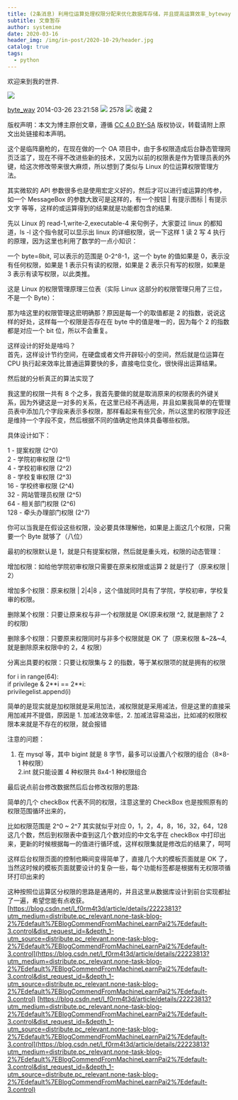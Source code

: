 ```yaml
---
title: (2条消息) 利用位运算处理权限分配来优化数据库存储，并且提高运算效率_byteway的专栏-CSDN博客
subtitle: 文章暂存
author: systemime
date: 2020-03-16
header_img: /img/in-post/2020-10-29/header.jpg
catalog: true
tags:
  - python
---
```


欢迎来到我的世界.

<!-- more -->

![](https://csdnimg.cn/release/blogv2/dist/pc/img/original.png)

[byte_way](https://blog.csdn.net/zhx278171313) 2014-03-26 23:21:58 ![](https://csdnimg.cn/release/blogv2/dist/pc/img/articleReadEyes.png)
 2578 ![](https://csdnimg.cn/release/blogv2/dist/pc/img/tobarCollect.png)
 收藏  2 

版权声明：本文为博主原创文章，遵循 [CC 4.0 BY-SA](http://creativecommons.org/licenses/by-sa/4.0/) 版权协议，转载请附上原文出处链接和本声明。

这个是临阵磨枪的，在现在做的一个 OA 项目中，由于多权限造成后台静态管理网页泛滥了，现在不得不改进些新的技术，又因为以前的权限表是作为管理员表的外键，给这次修改带来很大麻烦，所以想到了类似与 Linux 的位运算权限管理方法。

其实微软的 API 参数很多也是使用宏定义好的，然后才可以进行或运算的传参，如一个 MessageBox 的参数大致可是这样的，有一个按钮 | 有提示图标 | 有提示文字 等等，这样的或运算得到的结果就是功能都包含的结果.

先以 Linux 的 read-1,write-2,executable-4 来句例子，大家耍过 linux 的都知道，ls -l 这个指令就可以显示出 linux 的详细权限，说一下这样 1 读 2 写 4 执行的原理，因为这里也利用了数学的一点小知识：

一个 byte=8bit, 可以表示的范围是 0-2^8-1，这一个 byte 的值如果是 0，表示没有任何权限，如果是 1 表示只有读的权限，如果是 2 表示只有写的权限，如果是 3 表示有读写权限，以此类推。

这是 Linux 的权限管理原理三位表（实际 Linux 这部分的权限管理只用了三位，不是一个 Byte）：

那为啥这里的权限管理这麽明确那？原因是每一个的取值都是 2 的指数，说说这样的好处，这样每一个权限是否存在在 byte 中的值是唯一的，因为每个 2 的指数都是对应一个 bit 位，所以不会重复。

这样设计的好处是啥吗？  
首先，这样设计节约空间，在硬盘或者文件开辟较小的空间，然后就是位运算在 CPU 执行起来效率比普通运算要快的多，直接电位变化，很快得出运算结果。

然后就的分析真正的算法实现了

我这里的权限一共有 8 个之多，我首先要做的就是取消原来的权限表的外键关系，因为外键这是一对多的关系，在这里已经不再适用，并且如果我简单的在管理员表中添加几个字段来表示多权限，那样看起来有些冗余，所以这里的权限字段还是维持一个字段不变，然后根据不同的值确定他具体具备哪些权限。

具体设计如下：

1 - 提案权限 (2^0)  
2 - 学院初审权限 (2^1)  
4 - 学校初审权限 (2^2)  
8 - 学校复审权限 (2^3)  
16 - 学校终审权限 (2^4)  
32 - 网站管理员权限 (2^5)  
64 - 相关部门权限 (2^6)  
128 - 牵头办理部门权限 (2^7)

你可以当我是在假设这些权限，没必要具体理解他，如果是上面这几个权限，只需要一个 Byte 就够了（八位）

最初的权限默认是 1，就是只有提案权限，然后就是重头戏，权限的动态管理：

增加权限：如给他学院初审权限只需要在原来权限或运算 2 就是行了（原来权限 | 2）

增加多个权限：原来权限 | 2|4|8 ，这个值就同时具有了学院，学校初审，学校复审的权限。

删除某个权限：只要让原来权与非一个权限就是 OK(原来权限 ^2, 就是删除了 2 的权限)

删除多个权限：只要原来权限同时与非多个权限就是 OK 了（原来权限 &~2&~4, 就是删除原来权限中的 2，4 权限）

分离出具要的权限：只要让权限集与 2 的指数，等于某权限项的就是拥有的权限

for i in range(64):   
if privilege & 2\*\*i == 2\*\*i:  
privilegelist.append(i)

简单的是现实就是加权限就是采用加法，减权限就是采用减法，但是这里的直接采用加减并不提倡，原因是 1. 加减法效率低，2. 加减法容易溢出，比如减的权限权限本来就是不存在的权限，就会报错

注意的问题：  
1. 在 mysql 等，其中 bigint 就是 8 字节，最多可以设置八个权限的组合（8×8-1 种权限）  
2.int 就只能设置 4 种权限共 8x4-1 种权限组合

最后说点前台修改数据然后后台修改权限的思路:

简单的几个 checkBox 代表不同的权限，注意这里的 CheckBox 也是按照原有的权限范围循环出来的，

比如权限范围是 2^0 ~ 2^7 其实就似乎对应 0，1，2，4，8，16，32，64，128 这几个数，然后到权限表中查到这几个数对应的中文名字在 checkBox 中打印出来，更新的时候根据每一的值进行循环或，这样权限集就是修改后的结果了，呵呵

这样后台权限页面的控制也瞬间变得简单了，直接几个大的模板页面就是 OK 了，当然这时候的模板页面就要设计的复杂一些，每个功能标签都是根据有无权限项循环打印出来的

这种按照位运算区分权限的思路是通用的，并且这里从数据库设计到前台实现都扯了一遍，希望您能有点收获。 
 [https://blog.csdn.net/l_f0rm4t3d/article/details/22223813?utm_medium=distribute.pc_relevant.none-task-blog-2%7Edefault%7EBlogCommendFromMachineLearnPai2%7Edefault-3.control&dist_request_id=&depth_1-utm_source=distribute.pc_relevant.none-task-blog-2%7Edefault%7EBlogCommendFromMachineLearnPai2%7Edefault-3.control](https://blog.csdn.net/l_f0rm4t3d/article/details/22223813?utm_medium=distribute.pc_relevant.none-task-blog-2%7Edefault%7EBlogCommendFromMachineLearnPai2%7Edefault-3.control&dist_request_id=&depth_1-utm_source=distribute.pc_relevant.none-task-blog-2%7Edefault%7EBlogCommendFromMachineLearnPai2%7Edefault-3.control) 
 [https://blog.csdn.net/l_f0rm4t3d/article/details/22223813?utm_medium=distribute.pc_relevant.none-task-blog-2%7Edefault%7EBlogCommendFromMachineLearnPai2%7Edefault-3.control&dist_request_id=&depth_1-utm_source=distribute.pc_relevant.none-task-blog-2%7Edefault%7EBlogCommendFromMachineLearnPai2%7Edefault-3.control](https://blog.csdn.net/l_f0rm4t3d/article/details/22223813?utm_medium=distribute.pc_relevant.none-task-blog-2%7Edefault%7EBlogCommendFromMachineLearnPai2%7Edefault-3.control&dist_request_id=&depth_1-utm_source=distribute.pc_relevant.none-task-blog-2%7Edefault%7EBlogCommendFromMachineLearnPai2%7Edefault-3.control)

